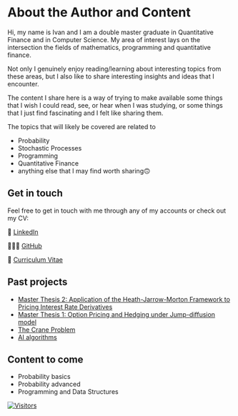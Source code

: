# About the Author and Content

Hi, my name is Ivan and I am a double master graduate in Quantitative Finance and in Computer Science. My area of interest lays on the intersection the fields of mathematics, programming and quantitative finance.

Not only I genuinely enjoy reading/learning about interesting topics from these areas, but I also like to share interesting insights and ideas that I encounter. 

The content I share here is a way of trying to make available some things that I wish I could read, see, or hear when I was studying, or some things that I just find fascinating and I felt like sharing them.

The topics that will likely be covered are related to 

- Probability
- Stochastic Processes
- Programming
- Quantitative Finance
- anything else that I may find worth sharing🙃

## Get in touch

Feel free to get in touch with me through any of my accounts or check out my CV:

💼 [LinkedIn](https://www.linkedin.com/in/ivan-almer/)

🧑🏽‍💻 [GitHub](https://github.com/almer101)

📄 [Curriculum Vitae](https://github.com/almer101/CV/blob/master/Ivan%20Almer%20(Bocconi)%20-%20CV.pdf)

## Past projects

- [Master Thesis 2: Application of the Heath-Jarrow-Morton Framework to Pricing Interest Rate Derivatives](https://github.com/almer101/bocconi-thesis)
- [Master Thesis 1: Option Pricing and Hedging under Jump-diffusion model](https://github.com/almer101/master-thesis)
- [The Crane Problem](https://github.com/almer101/crane-problem)
- [AI algorithms](https://github.com/almer101/AI-algorithms)

## Content to come

- Probability basics
- Probability advanced
- Programming and Data Structures
<!-- 
	- download interest rates data 
	- decompose eigenvalues (PCA)
	- assess shocks to the yield curve
	https://lnkd.in/eJu2YWz3
-->

[![Visitors](https://api.visitorbadge.io/api/visitors?path=https%3A%2F%2Falmer101.github.io%2Fintro.html&countColor=%232ccce4&style=flat)](https://visitorbadge.io/status?path=https%3A%2F%2Falmer101.github.io%2Fintro.html)

<!--## Check out the content that is available!

```{tableofcontents}
```
-->